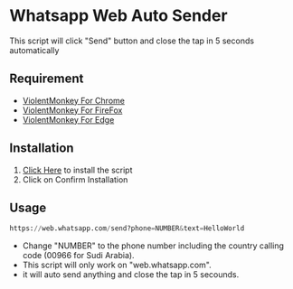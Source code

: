 # Whatsapp Web Auto Sender
This script will click "Send" button and close the tap in 5 seconds automatically

## Requirement
* [ViolentMonkey For Chrome](https://chrome.google.com/webstore/detail/violentmonkey/jinjaccalgkegednnccohejagnlnfdag)
* [ViolentMonkey For FireFox](https://addons.mozilla.org/en-US/firefox/addon/violentmonkey/)
* [ViolentMonkey For Edge](https://microsoftedge.microsoft.com/addons/detail/violentmonkey/eeagobfjdenkkddmbclomhiblgggliao)

## Installation
1. [Click Here](https://github.com/iN4sser/Whatsapp-Web-Auto-Sender/raw/master/WhatsappWebAutoSender.user.js) to install the script
2. Click on Confirm Installation

## Usage
```python
https://web.whatsapp.com/send?phone=NUMBER&text=HelloWorld
```
* Change "NUMBER" to the phone number including the country calling code (00966 for Sudi Arabia).
* This script will only work on "web.whatsapp.com".
* it will auto send anything and close the tap in 5 secounds.
